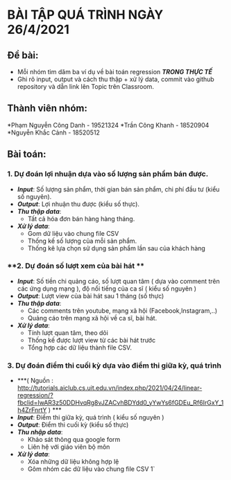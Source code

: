 # **BÀI TẬP QUÁ TRÌNH NGÀY 26/4/2021**

## **Đề bài:**
* Mỗi nhóm tìm dăm ba ví dụ về bài toán regression ***TRONG THỰC TẾ***
* Ghi rõ input, output và cách thu thập + xử lý data, commit vào github repository và dẫn link lên Topic trên Classroom.

## **Thành viên nhóm:**
 *Phạm Nguyễn Công Danh - 19521324
 *Trần Công Khanh - 18520904
 *Nguyễn Khắc Cảnh - 18520512

## **Bài toán:**
### **1. Dự đoán lợi nhuận dựa vào số lượng sản phẩm bán được.**
* ***Input***: Số lượng sản phẩm, thời gian bán sản phẩm, chi phí đầu tư (kiểu số nguyên).
* ***Output***: Lợi nhuận thu được (kiểu số thực).
* ***Thu thập data***:
    * Tất cả hóa đơn bán hàng hàng tháng.
* ***Xử lý data***:
    * Gom dữ liệu vào chung file CSV
    * Thống kế số lượng của mỗi sản phẩm.
    * Thống kê lựa chọn sử dụng sản phẩm lần sau của khách hàng

### **2. Dự đoán số lượt xem của bài hát **
* ***Input***: Số tiền chi quảng cáo, số lượt quan tâm ( dựa vào comment trên các ứng dụng mạng ), độ nổi tiếng của ca sĩ ( kiểu số nguyên ) 
* ***Output***: Lượt view của bài hát sau 1 tháng (số thực)
* ***Thu thập data***:
    * Các comments trên youtube, mạng xã hội (Facebook,Instagram,..)
    * Quảng cáo trên mạng xã hội về ca sĩ, bài hát.
* ***Xử lý data***:
    * Tính lượt quan tâm, theo dõi
    * Thống kế được lượt view từ các bài hát trước
    * Tổng hợp các dữ liệu thành file CSV.

### 3. **Dự đoán điểm thi cuối kỳ dựa vào điểm thi giữa kỳ, quá trình**
* ***( Nguồn : http://tutorials.aiclub.cs.uit.edu.vn/index.php/2021/04/24/linear-regression/?fbclid=IwAR3z50DDHvqRg8vJZACvhBDYdd0_yYwYs6fGDEu_Rf6IrGxY_1h4ZrFnrtY ) ***
* ***Input***: Điểm thi giữa kỳ, quá trình ( kiểu số nguyên )
* ***Output***: Điểm thi cuối kỳ (kiểu số thực)
* ***Thu nhập data***:
    * Khảo sát thông qua google form
    * Liên hệ với giáo viên bộ môn
* ***Xử lý data***:
    * Xóa những dữ liệu không hợp lệ
    * Gôm nhóm các dữ liệu vào chung file CSV
1`

